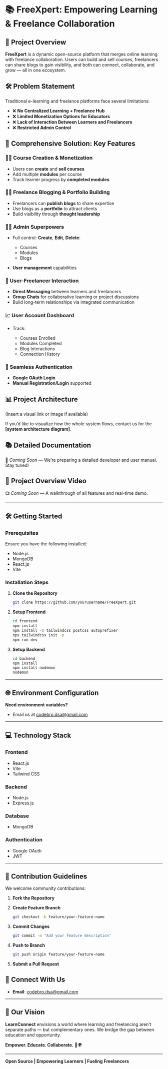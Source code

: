 # 📚 FreeXpert: Empowering Learning & Freelance Collaboration

## 🚀 Project Overview

**FreeXpert** is a dynamic open-source platform that merges online learning with freelance collaboration. Users can build and sell courses, freelancers can share blogs to gain visibility, and both can connect, collaborate, and grow — all in one ecosystem.

## 🛠 Problem Statement

Traditional e-learning and freelance platforms face several limitations:

* ❌ **No Centralized Learning + Freelance Hub**
* ❌ **Limited Monetization Options for Educators**
* ❌ **Lack of Interaction Between Learners and Freelancers**
* ❌ **Restricted Admin Control**

## 🌟 Comprehensive Solution: Key Features

### 👨‍🏫 Course Creation & Monetization

* Users can **create** and **sell courses**
* Add multiple **modules** per course
* Track learner progress by **completed modules**

### 🧑‍💻 Freelance Blogging & Portfolio Building

* Freelancers can **publish blogs** to share expertise
* Use blogs as a **portfolio** to attract clients
* Build visibility through **thought leadership**

### 🧑‍💼 Admin Superpowers

* Full control: **Create**, **Edit**, **Delete**:

  * Courses
  * Modules
  * Blogs
* **User management** capabilities

### 💬 User-Freelancer Interaction

* **Direct Messaging** between learners and freelancers
* **Group Chats** for collaborative learning or project discussions
* Build long-term relationships via integrated communication

### 📈 User Account Dashboard

* Track:

  * Courses Enrolled
  * Modules Completed
  * Blog Interactions
  * Connection History

### 🔐 Seamless Authentication

* **Google OAuth Login**
* **Manual Registration/Login** supported

## 📊 Project Architecture

(Insert a visual link or image if available)

If you’d like to visualize how the whole system flows, contact us for the **\[system architecture diagram]**.

## 📚 Detailed Documentation

📄 *Coming Soon* — We’re preparing a detailed developer and user manual. Stay tuned!

## 🎥 Project Overview Video

📺 *Coming Soon* — A walkthrough of all features and real-time demo.

---

## 🛠 Getting Started

### Prerequisites

Ensure you have the following installed:

* Node.js
* MongoDB
* React.js
* Vite

### Installation Steps

1. **Clone the Repository**

   ```bash
   git clone https://github.com/yourusername/FreeXpert.git
   ```

2. **Setup Frontend**

   ```bash
   cd frontend
   npm install
   npm install -D tailwindcss postcss autoprefixer
   npx tailwindcss init -p
   npm run dev
   ```

3. **Setup Backend**

   ```bash
   cd backend
   npm install
   npm install nodemon
   nodemon
   ```

---

## 🌐 Environment Configuration

**Need environment variables?**

* Email us at [codebro.dsa@gmail.com](mailto:codebro.dsa@gmail.com)

---

## 💻 Technology Stack

### **Frontend**

* React.js
* Vite
* Tailwind CSS

### **Backend**

* Node.js
* Express.js

### **Database**

* MongoDB

### **Authentication**

* Google OAuth
* JWT

---

## 🤝 Contribution Guidelines

We welcome community contributions:

1. **Fork the Repository**
2. **Create Feature Branch**

   ```bash
   git checkout -b feature/your-feature-name
   ```
3. **Commit Changes**

   ```bash
   git commit -m "Add your feature description"
   ```
4. **Push to Branch**

   ```bash
   git push origin feature/your-feature-name
   ```
5. **Submit a Pull Request**


## 📧 Connect With Us

* **Email**: [codebro.dsa@gmail.com](mailto:codebro.dsa@gmail.com)

---

## 🌟 Our Vision

**LearnConnect** envisions a world where learning and freelancing aren’t separate paths — but complementary ones. We bridge the gap between education and opportunity.

**Empower. Educate. Collaborate.** 🚀🌍

---

**Open Source | Empowering Learners | Fueling Freelancers**

